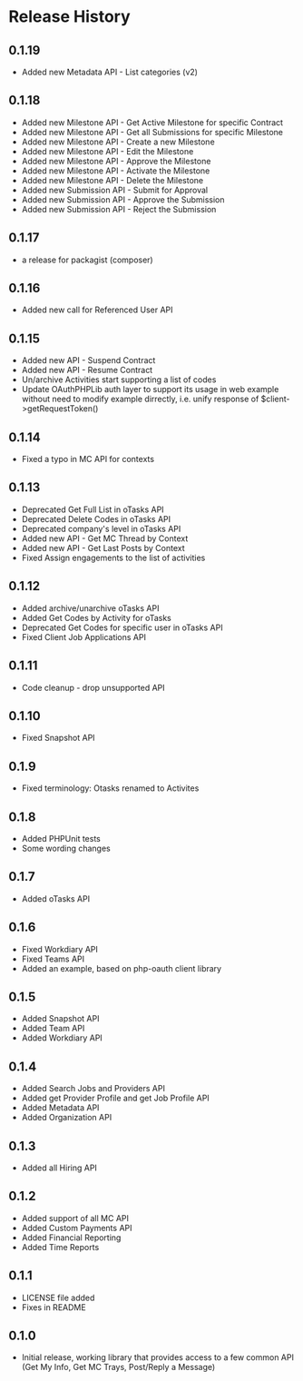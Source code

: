# Release History

## 0.1.19
* Added new Metadata API - List categories (v2)

## 0.1.18
* Added new Milestone API - Get Active Milestone for specific Contract
* Added new Milestone API - Get all Submissions for specific Milestone
* Added new Milestone API - Create a new Milestone
* Added new Milestone API - Edit the Milestone
* Added new Milestone API - Approve the Milestone
* Added new Milestone API - Activate the Milestone
* Added new Milestone API - Delete the Milestone
* Added new Submission API - Submit for Approval
* Added new Submission API - Approve the Submission
* Added new Submission API - Reject the Submission

## 0.1.17
* a release for packagist (composer)

## 0.1.16
* Added new call for Referenced User API

## 0.1.15
* Added new API - Suspend Contract
* Added new API - Resume Contract
* Un/archive Activities start supporting a list of codes
* Update OAuthPHPLib auth layer to support its usage in web example
without need to modify example dirrectly, i.e. unify response
of $client->getRequestToken()

## 0.1.14
* Fixed a typo in MC API for contexts

## 0.1.13
* Deprecated Get Full List in oTasks API
* Deprecated Delete Codes in oTasks API
* Deprecated company's level in oTasks API
* Added new API - Get MC Thread by Context
* Added new API - Get Last Posts by Context
* Fixed Assign engagements to the list of activities

## 0.1.12
* Added archive/unarchive oTasks API
* Added Get Codes by Activity for oTasks
* Deprecated Get Codes for specific user in oTasks API
* Fixed Client Job Applications API

## 0.1.11
* Code cleanup - drop unsupported API

## 0.1.10
* Fixed Snapshot API

## 0.1.9
* Fixed terminology: Otasks renamed to Activites

## 0.1.8
* Added PHPUnit tests
* Some wording changes

## 0.1.7
* Added oTasks API

## 0.1.6
* Fixed Workdiary API
* Fixed Teams API
* Added an example, based on php-oauth client library

## 0.1.5
* Added Snapshot API
* Added Team API
* Added Workdiary API

## 0.1.4
* Added Search Jobs and Providers API
* Added get Provider Profile and get Job Profile API
* Added Metadata API
* Added Organization API

## 0.1.3
* Added all Hiring API

## 0.1.2
* Added support of all MC API
* Added Custom Payments API
* Added Financial Reporting
* Added Time Reports

## 0.1.1
* LICENSE file added
* Fixes in README

## 0.1.0
* Initial release, working library that provides access to
a few common API (Get My Info, Get MC Trays, Post/Reply a Message)
